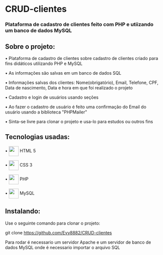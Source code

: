 # CRUD-clientes
### Plataforma de cadastro de clientes feito com PHP e utiizando um banco de dados MySQL


## Sobre o projeto:

• Plataforma de cadastro de clientes sobre cadastro de clientes criado para fins didáticos utilizando PHP e MySQL

• As informações são salvas em um banco de dados SQL

• Informações salvas dos clientes: Nome(obrigatório), Email, Telefone, CPF, Data de nascimento, Data e hora em que foi realizado o projeto

• Cadastro e login de usuários usando seções

• Ao fazer o cadastro de usuário é feito uma confirmação do Email do usuário usando a biblioteca "PHPMailer"

• Sinta-se livre para clonar o projeto e usa-lo para estudos ou outros fins

## Tecnologias usadas:

• <img height="32px" align="center" src="https://cdn.jsdelivr.net/gh/devicons/devicon/icons/html5/html5-plain.svg" /> HTML 5

• <img height="32px" align="center" src="https://cdn.jsdelivr.net/gh/devicons/devicon/icons/css3/css3-plain.svg" /> CSS 3

• <img height="32px" align="center" src="https://cdn.jsdelivr.net/gh/devicons/devicon/icons/php/php-plain.svg" /> PHP

• <img height="32px" align="center" src="https://cdn.jsdelivr.net/gh/devicons/devicon/icons/mysql/mysql-plain.svg" /> MySQL

## Instalando:
Use o seguinte comando para clonar o projeto:

git clone https://github.com/Evy8882/CRUD-clientes

Para rodar é necessario um servidor Apache e um servidor de banco de dados MySQL onde é necessario importar o arquivo SQL
